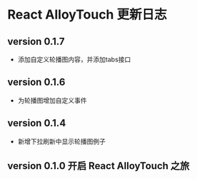 # React AlloyTouch 更新日志

## version 0.1.7

* 添加自定义轮播图内容，并添加tabs接口

## version 0.1.6

* 为轮播图增加自定义事件

## version 0.1.4

* 新增下拉刷新中显示轮播图例子

## version 0.1.0  开启 React AlloyTouch 之旅


